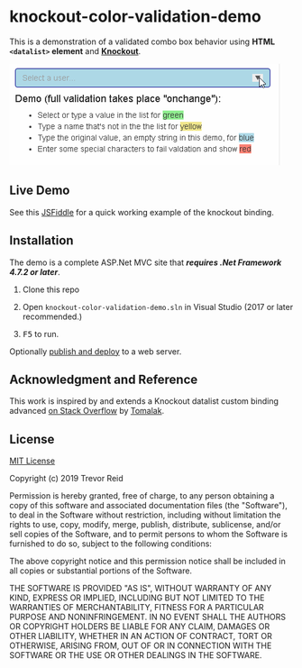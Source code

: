 # knockout-color-validation-demo

This is a demonstration of a validated combo box behavior using 
__HTML `<datalist>` element__ and __[Knockout](https://knockoutjs.com/)__.

![screenshot](doc/img/knockout-color-validation-demo.gif)

## Live Demo

See this [JSFiddle](https://jsfiddle.net/tdreid/roq5eza6/embedded/#Result) 
for a quick working example of the knockout binding.

## Installation

The demo is a complete ASP.Net MVC site that 
___requires .Net Framework 4.7.2 or later___.

1. Clone this repo

2. Open `knockout-color-validation-demo.sln` in 
Visual Studio (2017 or later recommended.)

3. <kbd>F5</kbd> to run.

Optionally [publish and deploy](https://docs.microsoft.com/en-us/visualstudio/deployment/quickstart-deploy-to-a-web-site?view=vs-2017) 
to a web server.

## Acknowledgment and Reference

This work is inspired by and extends a Knockout datalist custom binding 
advanced [on Stack Overflow](https://stackoverflow.com/questions/19865364/knockoutjs-linking-value-from-a-input-to-a-datalist-value) 
by [Tomalak](https://stackoverflow.com/users/18771/tomalak).

## License

[MIT License](https://choosealicense.com/licenses/mit/)

Copyright (c) 2019 Trevor Reid

Permission is hereby granted, free of charge, to any person obtaining a copy
of this software and associated documentation files (the "Software"), to deal
in the Software without restriction, including without limitation the rights
to use, copy, modify, merge, publish, distribute, sublicense, and/or sell
copies of the Software, and to permit persons to whom the Software is
furnished to do so, subject to the following conditions:

The above copyright notice and this permission notice shall be included in all
copies or substantial portions of the Software.

THE SOFTWARE IS PROVIDED "AS IS", WITHOUT WARRANTY OF ANY KIND, EXPRESS OR
IMPLIED, INCLUDING BUT NOT LIMITED TO THE WARRANTIES OF MERCHANTABILITY,
FITNESS FOR A PARTICULAR PURPOSE AND NONINFRINGEMENT. IN NO EVENT SHALL THE
AUTHORS OR COPYRIGHT HOLDERS BE LIABLE FOR ANY CLAIM, DAMAGES OR OTHER
LIABILITY, WHETHER IN AN ACTION OF CONTRACT, TORT OR OTHERWISE, ARISING FROM,
OUT OF OR IN CONNECTION WITH THE SOFTWARE OR THE USE OR OTHER DEALINGS IN THE
SOFTWARE.
